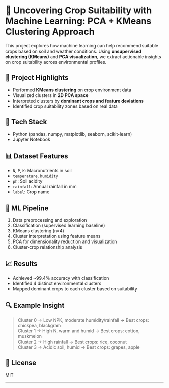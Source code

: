 # 🌱 Uncovering Crop Suitability with Machine Learning: PCA + KMeans Clustering Approach


This project explores how machine learning can help recommend suitable crops based on soil and weather conditions. Using **unsupervised clustering (KMeans)** and **PCA visualization**, we extract actionable insights on crop suitability across environmental profiles.

## 📌 Project Highlights

- Performed **KMeans clustering** on crop environment data
- Visualized clusters in **2D PCA space**
- Interpreted clusters by **dominant crops and feature deviations**
- Identified crop suitability zones based on real data

## 🧪 Tech Stack

- Python (pandas, numpy, matplotlib, seaborn, scikit-learn)
- Jupyter Notebook

## 📊 Dataset Features

- `N`, `P`, `K`: Macronutrients in soil
- `temperature`, `humidity`
- `ph`: Soil acidity
- `rainfall`: Annual rainfall in mm
- `label`: Crop name

## 🧠 ML Pipeline

1. Data preprocessing and exploration
2. Classification (supervised learning baseline)
3. KMeans clustering (n=4)
4. Cluster interpretation using feature means
5. PCA for dimensionality reduction and visualization
6. Cluster-crop relationship analysis

## 📈 Results

- Achieved ~99.4% accuracy with classification
- Identified 4 distinct environmental clusters
- Mapped dominant crops to each cluster based on suitability

## 🔍 Example Insight

> Cluster 0 → Low NPK, moderate humidity/rainfall → Best crops: chickpea, blackgram  
> Cluster 1 → High N, warm and humid → Best crops: cotton, muskmelon  
> Cluster 2 → High rainfall → Best crops: rice, coconut  
> Cluster 3 → Acidic soil, humid → Best crops: grapes, apple

## 📄 License

MIT

---
